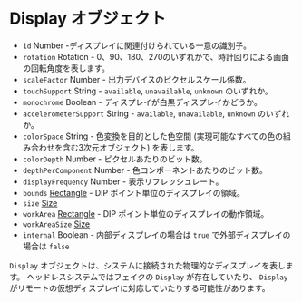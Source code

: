 # Display オブジェクト

* `id` Number -ディスプレイに関連付けられている一意の識別子。
* `rotation` Rotation - 0、90、180、270のいずれかで、時計回りによる画面の回転角度を表します。
* `scaleFactor` Number - 出力デバイスのピクセルスケール係数。
* `touchSupport` String - `available`, `unavailable`, `unknown` のいずれか。
* `monochrome` Boolean - ディスプレイが白黒ディスプレイかどうか。
* `accelerometerSupport` String - `available`, `unavailable`, `unknown` のいずれか。
* `colorSpace` String -  色変換を目的とした色空間 (実現可能なすべての色の組み合わせを含む3次元オブジェクト) を表します。
* `colorDepth` Number - ピクセルあたりのビット数。
* `depthPerComponent` Number - 色コンポーネントあたりのビット数。
* `displayFrequency` Number - 表示リフレッシュレート。
* `bounds` [Rectangle](rectangle.md) - DIP ポイント単位のディスプレイの領域。
* `size` [Size](size.md)
* `workArea` [Rectangle](rectangle.md) - DIP ポイント単位のディスプレイの動作領域。
* `workAreaSize` [Size](size.md)
* `internal` Boolean - 内部ディスプレイの場合は `true` で外部ディスプレイの場合は `false`

`Display` オブジェクトは、システムに接続された物理的なディスプレイを表します。 ヘッドレスシステムではフェイクの `Display` が存在していたり、 `Display` がリモートの仮想ディスプレイに対応していたりする可能性があります。
